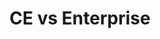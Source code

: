 ---
title: CE vs Enterprise
description: Learn about the differences between CE and Enterprise Pachyderm.
author:
tags:
categories:
series: ["basic introduction"]
seriesPart: 3
date:
weight: 3
---